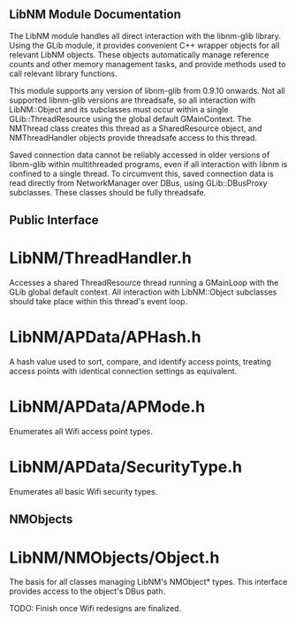 ## LibNM Module Documentation ##

 The LibNM module handles all direct interaction with the libnm-glib library.
Using the GLib module, it provides convenient C++ wrapper objects for all
relevant LibNM objects. These objects automatically manage reference counts 
and other memory management tasks, and provide methods used to call relevant
library functions.

 This module supports any version of libnm-glib from 0.9.10 onwards. Not all
supported libnm-glib versions are threadsafe, so all interaction with
LibNM::Object and its subclasses must occur within a single 
GLib::ThreadResource using the global default GMainContext. The NMThread 
class creates this thread as a SharedResource object, and NMThreadHandler
objects provide threadsafe access to this thread.

 Saved connection data cannot be reliably accessed in older versions of
libnm-glib within multithreaded programs, even if all interaction with libnm
is confined to a single thread. To circumvent this, saved connection data
is read directly from NetworkManager over DBus, using GLib::DBusProxy
subclasses. These classes should be fully threadsafe.

## Public Interface ##

# LibNM/ThreadHandler.h #
  Accesses a shared ThreadResource thread running a GMainLoop with the GLib 
  global default context. All interaction with LibNM::Object subclasses should 
  take place within this thread's event loop.

# LibNM/APData/APHash.h #
  A hash value used to sort, compare, and identify access points, treating 
  access points with identical connection settings as equivalent.

# LibNM/APData/APMode.h #
  Enumerates all Wifi access point types.

# LibNM/APData/SecurityType.h #
  Enumerates all basic Wifi security types.

## NMObjects ##

# LibNM/NMObjects/Object.h #
  The basis for all classes managing LibNM's NMObject* types. This interface 
  provides access to the object's DBus path.

TODO: Finish once Wifi redesigns are finalized.
